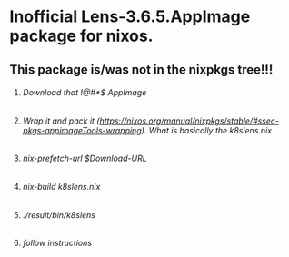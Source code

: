 # Inofficial Lens-3.6.5.AppImage package for nixos.
## This package is/was not in the nixpkgs tree!!!
1. ###### Download that !@#*$ AppImage
2. ###### Wrap it and pack it (https://nixos.org/manual/nixpkgs/stable/#ssec-pkgs-appimageTools-wrapping). What is basically the k8slens.nix
3. ###### nix-prefetch-url $Download-URL
4. ###### nix-build k8slens.nix
5. ###### ./result/bin/k8slens
6. ###### follow instructions
